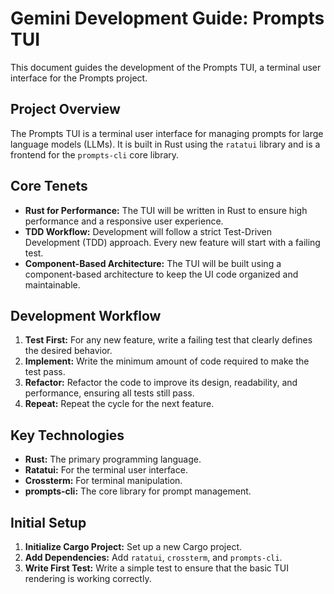 # Gemini Development Guide: Prompts TUI

This document guides the development of the Prompts TUI, a terminal user interface for the Prompts project.

## Project Overview

The Prompts TUI is a terminal user interface for managing prompts for large language models (LLMs). It is built in Rust using the `ratatui` library and is a frontend for the `prompts-cli` core library.

## Core Tenets

- **Rust for Performance:** The TUI will be written in Rust to ensure high performance and a responsive user experience.
- **TDD Workflow:** Development will follow a strict Test-Driven Development (TDD) approach. Every new feature will start with a failing test.
- **Component-Based Architecture:** The TUI will be built using a component-based architecture to keep the UI code organized and maintainable.

## Development Workflow

1.  **Test First:** For any new feature, write a failing test that clearly defines the desired behavior.
2.  **Implement:** Write the minimum amount of code required to make the test pass.
3.  **Refactor:** Refactor the code to improve its design, readability, and performance, ensuring all tests still pass.
4.  **Repeat:** Repeat the cycle for the next feature.

## Key Technologies

- **Rust:** The primary programming language.
- **Ratatui:** For the terminal user interface.
- **Crossterm:** For terminal manipulation.
- **prompts-cli:** The core library for prompt management.

## Initial Setup

1.  **Initialize Cargo Project:** Set up a new Cargo project.
2.  **Add Dependencies:** Add `ratatui`, `crossterm`, and `prompts-cli`.
3.  **Write First Test:** Write a simple test to ensure that the basic TUI rendering is working correctly.
